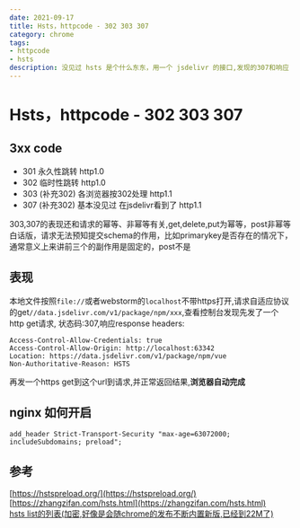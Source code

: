 ```yaml
---
date: 2021-09-17
title: Hsts，httpcode - 302 303 307
category: chrome
tags:
- httpcode
- hsts
description: 没见过 hsts 是个什么东东，用一个 jsdelivr 的接口,发现的307和响应 header 里面有 hsts 
---
```

# Hsts，httpcode - 302 303 307

## 3xx code
- 301 永久性跳转 http1.0
- 302 临时性跳转 http1.0
- 303 (补充302) 各浏览器按302处理 http1.1
- 307 (补充302) 基本没见过 在jsdelivr看到了 http1.1

303,307的表现还和请求的幂等、非幂等有关,get,delete,put为幂等，post非幂等  
白话版，请求无法预知提交schema的作用，比如primarykey是否存在的情况下，通常意义上来讲前三个的副作用是固定的，post不是

## 表现
本地文件按照`file://`或者webstorm的`localhost`不带https打开,请求自适应协议的get`//data.jsdelivr.com/v1/package/npm/xxx`,查看控制台发现先发了一个http get请求,
状态码:307,响应response headers:

```text
Access-Control-Allow-Credentials: true
Access-Control-Allow-Origin: http://localhost:63342
Location: https://data.jsdelivr.com/v1/package/npm/vue
Non-Authoritative-Reason: HSTS
```

再发一个https get到这个url到请求,并正常返回结果,**浏览器自动完成**

## nginx 如何开启
```text
add_header Strict-Transport-Security "max-age=63072000; includeSubdomains; preload";
```
## 参考

[https://hstspreload.org/](https://hstspreload.org/)  
[https://zhangzifan.com/hsts.html](https://zhangzifan.com/hsts.html)  
[hsts list的列表(加密,好像是会随chrome的发布不断内置新版,已经到22M了)](https://chromium.googlesource.com/chromium/src/+/master/net/http/transport_security_state_static.json?format=TEXT)


